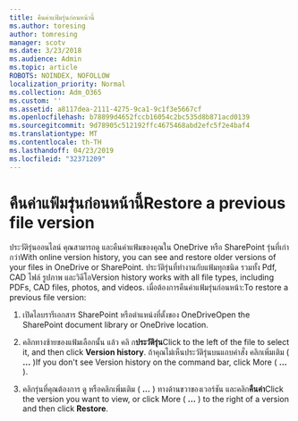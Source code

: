 ```yaml
---
title: คืนค่าแฟ้มรุ่นก่อนหน้านี้
ms.author: toresing
author: tomresing
manager: scotv
ms.date: 3/23/2018
ms.audience: Admin
ms.topic: article
ROBOTS: NOINDEX, NOFOLLOW
localization_priority: Normal
ms.collection: Adm_O365
ms.custom: ''
ms.assetid: a8117dea-2111-4275-9ca1-9c1f3e5667cf
ms.openlocfilehash: b78899d4652fccb16054c2bc535d8b871acd0139
ms.sourcegitcommit: 9d78905c512192ffc4675468abd2efc5f2e4baf4
ms.translationtype: MT
ms.contentlocale: th-TH
ms.lasthandoff: 04/23/2019
ms.locfileid: "32371209"
---
```

# <a name="restore-a-previous-file-version"></a><span data-ttu-id="aa53f-102">คืนค่าแฟ้มรุ่นก่อนหน้านี้</span><span class="sxs-lookup"><span data-stu-id="aa53f-102">Restore a previous file version</span></span>

<span data-ttu-id="aa53f-103">ประวัติรุ่นออนไลน์ คุณสามารถดู และคืนค่าแฟ้มของคุณใน OneDrive หรือ SharePoint รุ่นที่เก่ากว่า</span><span class="sxs-lookup"><span data-stu-id="aa53f-103">With online version history, you can see and restore older versions of your files in OneDrive or SharePoint.</span></span> <span data-ttu-id="aa53f-104">ประวัติรุ่นที่ทำงานกับแฟ้มทุกชนิด รวมทั้ง Pdf, CAD ไฟล์ รูปภาพ และวิดีโอ</span><span class="sxs-lookup"><span data-stu-id="aa53f-104">Version history works with all file types, including PDFs, CAD files, photos, and videos.</span></span> <span data-ttu-id="aa53f-105">เมื่อต้องการคืนค่าแฟ้มรุ่นก่อนหน้า:</span><span class="sxs-lookup"><span data-stu-id="aa53f-105">To restore a previous file version:</span></span>
  
1. <span data-ttu-id="aa53f-106">เปิดไลบรารีเอกสาร SharePoint หรือตำแหน่งที่ตั้งของ OneDrive</span><span class="sxs-lookup"><span data-stu-id="aa53f-106">Open the SharePoint document library or OneDrive location.</span></span>
    
2. <span data-ttu-id="aa53f-107">คลิกทางซ้ายของแฟ้มเลือกนั้น แล้ว คลิ ก**ประวัติรุ่น**</span><span class="sxs-lookup"><span data-stu-id="aa53f-107">Click to the left of the file to select it, and then click **Version history**.</span></span> <span data-ttu-id="aa53f-108">ถ้าคุณไม่เห็นประวัติรุ่นบนแถบคำสั่ง คลิกเพิ่มเติม ( **...** )</span><span class="sxs-lookup"><span data-stu-id="aa53f-108">If you don't see Version history on the command bar, click More ( **...** ).</span></span> 
    
3. <span data-ttu-id="aa53f-109">คลิกรุ่นที่คุณต้องการ ดู หรือคลิกเพิ่มเติม ( **...** ) ทางด้านขวาของเวอร์ชัน และคลิก**คืนค่า**</span><span class="sxs-lookup"><span data-stu-id="aa53f-109">Click the version you want to view, or click More ( **...** ) to the right of a version and then click **Restore**.</span></span>
    

